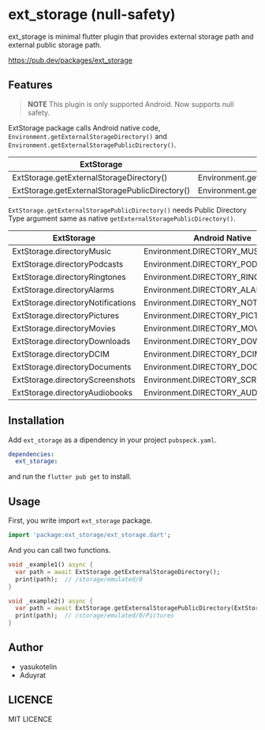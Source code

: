 # ext_storage (null-safety)

ext_storage is minimal flutter plugin that provides external storage path and external public storage path.

https://pub.dev/packages/ext_storage

## Features

> **NOTE** This plugin is only supported Android. Now supports null safety.

ExtStorage package calls Android native code, `Environment.getExternalStorageDirectory()` and `Environment.getExternalStoragePublicDirectory()`.

| ExtStorage                                     | Andorid Native                                  |
|------------------------------------------------|-------------------------------------------------|
| ExtStorage.getExternalStorageDirectory()       | Environment.getExternalStorageDirectory()       |
| ExtStorage.getExternalStoragePublicDirectory() | Environment.getExternalStoragePublicDirectory() |

`ExtStorage.getExternalStoragePublicDirectory()` needs Public Directory Type argument same as native `getExternalStoragePublicDirectory()`.

| ExtStorage                         | Android Native                      |
|------------------------------------|-------------------------------------|
| ExtStorage.directoryMusic          | Environment.DIRECTORY_MUSIC         |
| ExtStorage.directoryPodcasts       | Environment.DIRECTORY_PODCASTS      |
| ExtStorage.directoryRingtones      | Environment.DIRECTORY_RINGTONES     |
| ExtStorage.directoryAlarms         | Environment.DIRECTORY_ALARMS        |
| ExtStorage.directoryNotifications  | Environment.DIRECTORY_NOTIFICATIONS |
| ExtStorage.directoryPictures       | Environment.DIRECTORY_PICTURES      |
| ExtStorage.directoryMovies         | Environment.DIRECTORY_MOVIES        |
| ExtStorage.directoryDownloads      | Environment.DIRECTORY_DOWNLOADS     |
| ExtStorage.directoryDCIM           | Environment.DIRECTORY_DCIM          |
| ExtStorage.directoryDocuments      | Environment.DIRECTORY_DOCUMENTS     |
| ExtStorage.directoryScreenshots    | Environment.DIRECTORY_SCREENSHOTS   |
| ExtStorage.directoryAudiobooks     | Environment.DIRECTORY_AUDIOBOOKS    |

## Installation

Add `ext_storage` as a dipendency in your project `pubspeck.yaml`.

```yaml
dependencies:
  ext_storage:
```

and run the `flutter pub get` to install.

## Usage

First, you write import `ext_storage` package.

```dart
import 'package:ext_storage/ext_storage.dart';
```

And you can call two functions.

```dart
void _example1() async {
  var path = await ExtStorage.getExternalStorageDirectory();
  print(path);  // /storage/emulated/0
}

void _example2() async {
  var path = await ExtStorage.getExternalStoragePublicDirectory(ExtStorage.DIRECTORY_PICTURES);
  print(path);  // /storage/emulated/0/Pictures
}
```

## Author

- yasukotelin
- Aduyrat

## LICENCE

MIT LICENCE

